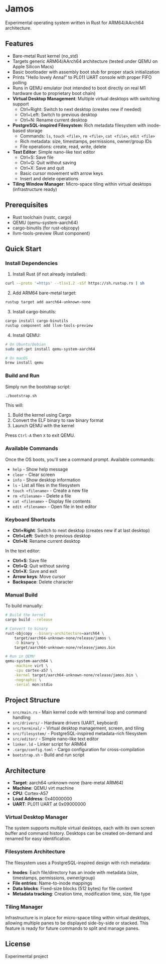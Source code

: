 # Jamos
Experimental operating system written in Rust for ARM64/AArch64 architecture.

## Features
- Bare-metal Rust kernel (no_std)
- Targets generic ARM64/AArch64 architecture (tested under QEMU on Apple Silicon Macs)
- Basic bootloader with assembly boot stub for proper stack initialization
- Prints "Hello lovely Anna!" to PL011 UART console with proper FIFO polling
- Runs in QEMU emulator (not intended to boot directly on real M1 hardware due to proprietary boot chain)
- **Virtual Desktop Management**: Multiple virtual desktops with switching support
  - Ctrl+Right: Switch to next desktop (creates new if needed)
  - Ctrl+Left: Switch to previous desktop
  - Ctrl+N: Rename current desktop
- **PostgreSQL-inspired Filesystem**: Rich metadata filesystem with inode-based storage
  - Commands: `ls`, `touch <file>`, `rm <file>`, `cat <file>`, `edit <file>`
  - Rich metadata: size, timestamps, permissions, owner/group IDs
  - File operations: create, read, write, delete
- **Text Editor**: Simple nano-like text editor
  - Ctrl+S: Save file
  - Ctrl+Q: Quit without saving
  - Ctrl+X: Save and quit
  - Basic cursor movement with arrow keys
  - Insert and delete operations
- **Tiling Window Manager**: Micro-space tiling within virtual desktops (infrastructure ready)

## Prerequisites
- Rust toolchain (rustc, cargo)
- QEMU (qemu-system-aarch64)
- cargo-binutils (for rust-objcopy)
- llvm-tools-preview (Rust component)

## Quick Start

### Install Dependencies

1. Install Rust (if not already installed):
```bash
curl --proto '=https' --tlsv1.2 -sSf https://sh.rustup.rs | sh
```

2. Add ARM64 bare-metal target:
```bash
rustup target add aarch64-unknown-none
```

3. Install cargo-binutils:
```bash
cargo install cargo-binutils
rustup component add llvm-tools-preview
```

4. Install QEMU:
```bash
# On Ubuntu/Debian
sudo apt-get install qemu-system-aarch64

# On macOS
brew install qemu
```

### Build and Run

Simply run the bootstrap script:
```bash
./bootstrap.sh
```

This will:
1. Build the kernel using Cargo
2. Convert the ELF binary to raw binary format
3. Launch QEMU with the kernel

Press `Ctrl-A` then `X` to exit QEMU.

### Available Commands

Once the OS boots, you'll see a command prompt. Available commands:

- `help` - Show help message
- `clear` - Clear screen
- `info` - Show desktop information
- `ls` - List all files in the filesystem
- `touch <filename>` - Create a new file
- `rm <filename>` - Delete a file
- `cat <filename>` - Display file contents
- `edit <filename>` - Open file in text editor

### Keyboard Shortcuts

- **Ctrl+Right**: Switch to next desktop (creates new if at last desktop)
- **Ctrl+Left**: Switch to previous desktop
- **Ctrl+N**: Rename current desktop

In the text editor:
- **Ctrl+S**: Save file
- **Ctrl+Q**: Quit without saving
- **Ctrl+X**: Save and exit
- **Arrow keys**: Move cursor
- **Backspace**: Delete character

### Manual Build

To build manually:
```bash
# Build the kernel
cargo build --release

# Convert to binary
rust-objcopy --binary-architecture=aarch64 \
    target/aarch64-unknown-none/release/jamos \
    -O binary \
    target/aarch64-unknown-none/release/jamos.bin

# Run in QEMU
qemu-system-aarch64 \
    -machine virt \
    -cpu cortex-a57 \
    -kernel target/aarch64-unknown-none/release/jamos.bin \
    -nographic \
    -serial mon:stdio
```

## Project Structure
- `src/main.rs` - Main kernel code with terminal loop and command handling
- `src/drivers/` - Hardware drivers (UART, keyboard)
- `src/terminal/` - Virtual desktop management, screen, and tiling
- `src/filesystem/` - PostgreSQL-inspired metadata-rich filesystem
- `src/editor/` - Simple nano-like text editor
- `linker.ld` - Linker script for ARM64
- `.cargo/config.toml` - Cargo configuration for cross-compilation
- `bootstrap.sh` - Build and run script

## Architecture
- **Target**: aarch64-unknown-none (bare-metal ARM64)
- **Machine**: QEMU virt machine
- **CPU**: Cortex-A57
- **Load Address**: 0x40000000
- **UART**: PL011 UART at 0x09000000

### Virtual Desktop Manager
The system supports multiple virtual desktops, each with its own screen buffer and command history. Desktops can be created on-demand and renamed for easy identification.

### Filesystem Architecture
The filesystem uses a PostgreSQL-inspired design with rich metadata:
- **Inodes**: Each file/directory has an inode with metadata (size, timestamps, permissions, owner/group)
- **File entries**: Name-to-inode mappings
- **Data blocks**: Fixed-size blocks (512 bytes) for file content
- **Metadata tracking**: Creation time, modification time, size, file type

### Tiling Manager
Infrastructure is in place for micro-space tiling within virtual desktops, allowing multiple panes to be displayed side-by-side or stacked. This feature is ready for future commands to split and manage panes.

## License
Experimental project

